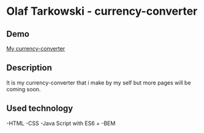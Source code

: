 # **Olaf Tarkowski - currency-converter**

## Demo
[My currency-converter](https://olaf-tarkowski.github.io/currency-converter/)

## Description
It is my currency-converter that i make by my self but more pages will be coming soon.

## Used technology
-HTML
-CSS
-Java Script with ES6 +
-BEM

